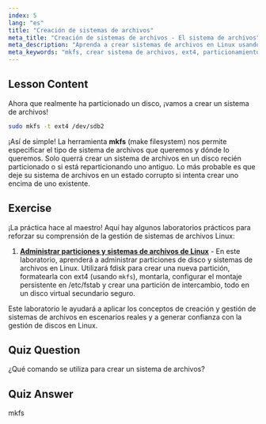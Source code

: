 ```yaml
---
index: 5
lang: "es"
title: "Creación de sistemas de archivos"
meta_title: "Creación de sistemas de archivos - El sistema de archivos"
meta_description: "Aprenda a crear sistemas de archivos en Linux usando mkfs. Esta guía para principiantes cubre ext4 y el particionamiento de discos. ¡Comience su viaje en Linux!"
meta_keywords: "mkfs, crear sistema de archivos, ext4, particionamiento de Linux, tutorial de Linux, Linux para principiantes, gestión de discos, guía de Linux"
---
```


## Lesson Content

Ahora que realmente ha particionado un disco, ¡vamos a crear un sistema de archivos!

```bash
sudo mkfs -t ext4 /dev/sdb2
```

¡Así de simple! La herramienta **mkfs** (make filesystem) nos permite especificar el tipo de sistema de archivos que queremos y dónde lo queremos. Solo querrá crear un sistema de archivos en un disco recién particionado o si está reparticionando uno antiguo. Lo más probable es que deje su sistema de archivos en un estado corrupto si intenta crear uno encima de uno existente.

## Exercise

¡La práctica hace al maestro! Aquí hay algunos laboratorios prácticos para reforzar su comprensión de la gestión de sistemas de archivos Linux:

1. **[Administrar particiones y sistemas de archivos de Linux](https://labex.io/es/labs/comptia-manage-linux-partitions-and-filesystems-590845)** - En este laboratorio, aprenderá a administrar particiones de disco y sistemas de archivos en Linux. Utilizará fdisk para crear una nueva partición, formatearla con ext4 (usando `mkfs`), montarla, configurar el montaje persistente en /etc/fstab y crear una partición de intercambio, todo en un disco virtual secundario seguro.

Este laboratorio le ayudará a aplicar los conceptos de creación y gestión de sistemas de archivos en escenarios reales y a generar confianza con la gestión de discos en Linux.

## Quiz Question

¿Qué comando se utiliza para crear un sistema de archivos?

## Quiz Answer

mkfs
